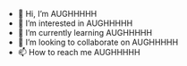 - 👋 Hi, I’m AUGHHHHH
- 👀 I’m interested in AUGHHHHH
- 🌱 I’m currently learning AUGHHHHH
- 💞️ I’m looking to collaborate on AUGHHHHH
- 📫 How to reach me AUGHHHHH

<!---
GabRodPul/GabRodPul is a ✨ special ✨ repository because its `README.md` (this file) appears on your GitHub profile.
You can click the Preview link to take a look at your changes.
--->
